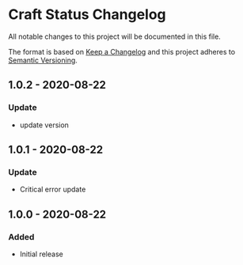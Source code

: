 # Craft Status Changelog

All notable changes to this project will be documented in this file.

The format is based on [Keep a Changelog](http://keepachangelog.com/) and this project adheres to [Semantic Versioning](http://semver.org/).

## 1.0.2 - 2020-08-22
### Update
- update version

## 1.0.1 - 2020-08-22
### Update
- Critical error update

## 1.0.0 - 2020-08-22
### Added
- Initial release
